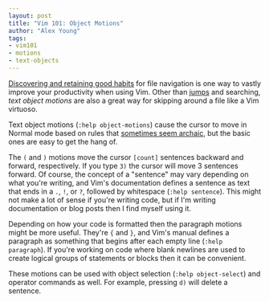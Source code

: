 ```yaml
---
layout: post
title: "Vim 101: Object Motions"
author: "Alex Young"
tags: 
- vim101
- motions
- text-objects
---
```


[Discovering and retaining good habits](http://vimcasts.org/blog/2013/02/habit-breaking-habit-making/) for file navigation is one way to vastly improve your productivity when using Vim.  Other than [jumps](http://usevim.com/2013/02/15/vim-101-jumps/) and searching, _text object motions_ are also a great way for skipping around a file like a Vim virtuoso.

Text object motions (`:help object-motions`) cause the cursor to move in Normal mode based on rules that [sometimes seem archaic](http://learnvimscriptthehardway.stevelosh.com/chapters/50.html), but the basic ones are easy to get the hang of.

The `(` and `)` motions move the cursor `[count]` sentences backward and forward, respectively.  If you type `3)` the cursor will move 3 sentences forward.  Of course, the concept of a "sentence" may vary depending on what you're writing, and Vim's documentation defines a sentence as text that ends in a `.`, `!`, or `?`, followed by whitespace (`:help sentence`).  This might not make a lot of sense if you're writing code, but if I'm writing documentation or blog posts then I find myself using it.

Depending on how your code is formatted then the paragraph motions might be more useful.  They're `{` and `}`, and Vim's manual defines a paragraph as something that begins after each empty line (`:help paragraph`).  If you're working on code where blank newlines are used to create logical groups of statements or blocks then it can be convenient.

These motions can be used with object selection (`:help object-select`) and operator commands as well.  For example, pressing `d)` will delete a sentence.

